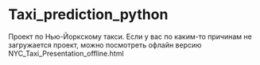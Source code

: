 # Taxi_prediction_python
Проект по Нью-Йоркскому такси. Если у вас по каким-то причинам не загружается проект, можно посмотреть офлайн версию NYC_Taxi_Presentation_offline.html
